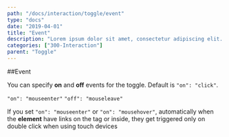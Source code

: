 ```yaml
---
path: "/docs/interaction/toggle/event"
type: "docs"
date: "2019-04-01"
title: "Event"
description: "Lorem ipsum dolor sit amet, consectetur adipiscing elit. Nunc tempus laoreet leo sit amet iaculis."
categories: ["300-Interaction"]
parent: "Toggle"
---
```


##Event

You can specify **on** and **off** events for the toggle. Default is `"on": "click"`.

`"on": "mouseenter"` `"off": "mouseleave"`

<demo>
  <demovanilla src="demos/inline/demos/toggle/event">
  </demovanilla>
</demo>

If you set `"on": "mouseenter"` or `"on": "mousehover"`, automatically when the **element** have links on the tag or inside, they get triggered only on double click when using touch devices

<demo>
  <demovanilla src="demos/inline/demos/toggle/touch-links">
  </demovanilla>
</demo>

